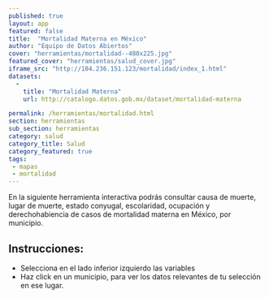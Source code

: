 ```yaml
---
published: true
layout: app
featured: false
title:  "Mortalidad Materna en México"
author: "Equipo de Datos Abiertos"
cover: "herramientas/mortalidad--480x225.jpg"
featured_cover: "herramientas/salud_cover.jpg"
iframe_src: "http://104.236.151.123/mortalidad/index_1.html"
datasets:
  -
    title: "Mortalidad Materna"
    url: http://catalogo.datos.gob.mx/dataset/mortalidad-materna

permalink: /herramientas/mortalidad.html
section: herramientas
sub_section: herramientas
category: salud
category_title: Salud
category_featured: true
tags:
 - mapas
 - mortalidad
---
```


<p>En la siguiente herramienta interactiva podrás consultar causa de muerte, lugar de muerte, estado conyugal, escolaridad, ocupación y derechohabiencia de casos de mortalidad materna en México, por municipio.</p>

<h2>Instrucciones:</h2>
<ul>
<li>Selecciona en el lado inferior izquierdo las variables</li>
<li>Haz click en un municipio, para ver los datos relevantes de tu selección en ese lugar. </li>
</ul>

